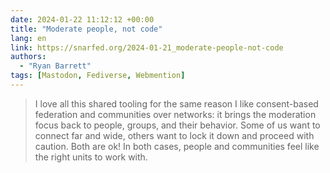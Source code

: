 ```yaml
---
date: 2024-01-22 11:12:12 +00:00
title: "Moderate people, not code"
lang: en
link: https://snarfed.org/2024-01-21_moderate-people-not-code
authors:
  - "Ryan Barrett"
tags: [Mastodon, Fediverse, Webmention]
---
```


> I love all this shared tooling for the same reason I like consent-based federation and communities over networks: it brings the moderation focus back to people, groups, and their behavior. Some of us want to connect far and wide, others want to lock it down and proceed with caution. Both are ok! In both cases, people and communities feel like the right units to work with.
